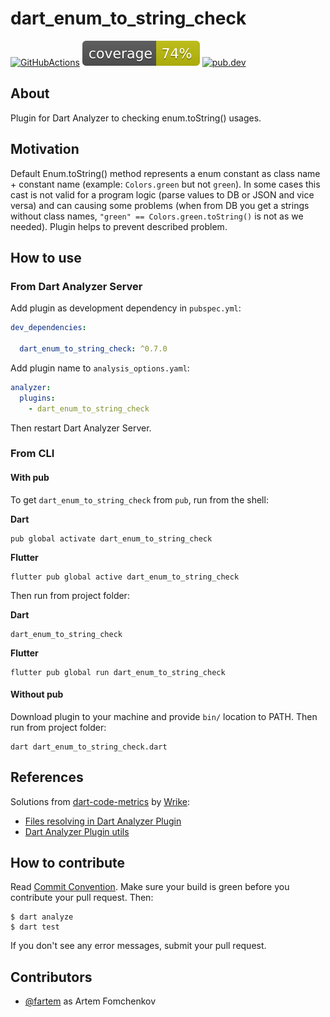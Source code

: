 # dart_enum_to_string_check

[![GitHubActions](https://github.com/fartem/dart-enum-to-string-check/workflows/Dart/badge.svg)](https://github.com/fartem/dart-enum-to-string-check/actions?query=workflow%3ADart)
[![Coverage](./coverage_badge.svg)](./coverage_badge.svg)
[![pub.dev](https://img.shields.io/pub/v/dart_enum_to_string_check.svg)](https://pub.dartlang.org/packages/dart_enum_to_string_check)

## About

Plugin for Dart Analyzer to checking enum.toString() usages.

## Motivation

Default Enum.toString() method represents a enum constant as class name + constant name (example: `Colors.green` but not `green`). In some cases this cast is not valid for a program logic (parse values to DB or JSON and vice versa) and can causing some problems (when from DB you get a strings without class names, `"green" == Colors.green.toString()` is not as we needed). Plugin helps to prevent described problem.

## How to use

### From Dart Analyzer Server

Add plugin as development dependency in `pubspec.yml`:

```yaml
dev_dependencies:

  dart_enum_to_string_check: ^0.7.0

```

Add plugin name to `analysis_options.yaml`:

```yaml
analyzer:
  plugins:
    - dart_enum_to_string_check
```

Then restart Dart Analyzer Server.

### From CLI

#### With pub

To get `dart_enum_to_string_check` from `pub`, run from the shell:

__Dart__

```shell
pub global activate dart_enum_to_string_check
```

__Flutter__

```shell
flutter pub global active dart_enum_to_string_check
```

Then run from project folder:

__Dart__

```shell
dart_enum_to_string_check
```

__Flutter__

```shell
flutter pub global run dart_enum_to_string_check
```

#### Without pub

Download plugin to your machine and provide `bin/` location to PATH. Then run from project folder:

```shell
dart dart_enum_to_string_check.dart
```

## References

Solutions from [dart-code-metrics](https://github.com/dart-code-checker/dart-code-metrics) by [Wrike](https://github.com/wrike):
- [Files resolving in Dart Analyzer Plugin](https://github.com/fartem/dart-enum-to-string-check/blob/master/lib/src/analyzer_plugin/analyzer_plugin.dart)
- [Dart Analyzer Plugin utils](https://github.com/fartem/dart-enum-to-string-check/blob/master/lib/src/analyzer_plugin/analyzer_plugin_utils.dart)

## How to contribute

Read [Commit Convention](https://github.com/fartem/repository-rules/blob/master/commit-convention/COMMIT_CONVENTION.md). Make sure your build is green before you contribute your pull request. Then:

```shell
$ dart analyze
$ dart test
```

If you don't see any error messages, submit your pull request.

## Contributors

- [@fartem](https://github.com/fartem) as Artem Fomchenkov
